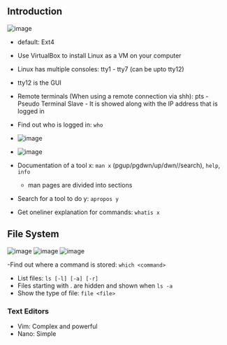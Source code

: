 ## Introduction

![image](https://user-images.githubusercontent.com/54491362/207887410-0e927cdb-7351-4deb-bcd3-8db77c5d0abe.png)

- default: Ext4
- Use VirtualBox to install Linux as a VM on your computer

- Linux has multiple consoles: tty1 - tty7 (can be upto tty12)
- tty12 is the GUI
- Remote terminals (When using a remote connection via shh): pts - Pseudo Terminal Slave - It is showed along with the IP address that is logged in

- Find out who is logged in: `who` 
- ![image](https://user-images.githubusercontent.com/54491362/207893450-050a916e-6ed3-46e9-96e6-c7060bd1710a.png)
- ![image](https://user-images.githubusercontent.com/54491362/207893519-3c20bf47-a829-432b-96cc-63cf92caa7e0.png)

- Documentation of a tool x: `man x` (pgup/pgdwn/up/dwn//search), `help`, `info`
  - man pages are divided into sections
- Search for a tool to do y: `apropos y`
- Get oneliner explanation for commands: `whatis x`


## File System
![image](https://user-images.githubusercontent.com/54491362/207903995-7d59e7eb-8fa8-45c9-b860-53a816e2a7c4.png)
![image](https://user-images.githubusercontent.com/54491362/207904179-bc19007b-d4e6-40a4-ad38-7d8d40bbd6f0.png)
![image](https://user-images.githubusercontent.com/54491362/207904477-45e68eca-223d-48a8-8d73-20806504eaf3.png)

-Find out where a command is stored: `which <command>`
- List files: `ls [-l] [-a] [-r]`
- Files starting with . are hidden and shown when `ls -a`
- Show the type of file: `file <file>`

### Text Editors
- Vim: Complex and powerful
- Nano: Simple








